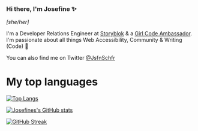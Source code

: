 ### Hi there, I'm Josefine ✨

_[she/her]_

I'm a Developer Relations Engineer at [Storyblok](https://www.storyblok.com/) & a [Girl Code Ambassador](https://www.girl-code.co.uk/). I'm passionate about all things Web Accessibility, Community & Writing (Code) 🎉  

You can also find me on Twitter [@JsfnSchfr](https://twitter.com/JsfnSchfr)

# My top languages
[![Top Langs](https://github-readme-stats.vercel.app/api/top-langs/?username=josefineschaefer)](https://github.com/schabibi1/github-readme-stats)

[![Josefines's GitHub stats](https://github-readme-stats.vercel.app/api?username=josefineschaefer)](https://github.com/schabibi1/github-readme-stats)

[![GitHub Streak](https://github-readme-streak-stats.herokuapp.com/?user=josefineschaefer)](https://git.io/streak-stats)


